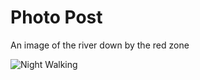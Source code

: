 
# Photo Post

An image of the river down by the red zone

![](/assets/NightWalking "Night Walking")